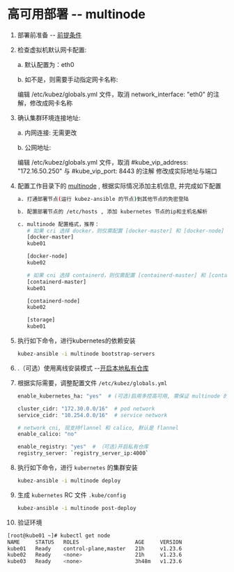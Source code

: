 # 高可用部署 -- multinode

1. 部署前准备 -- [前提条件](prerequisites.md)

2. 检查虚拟机默认网卡配置:

   a. 默认配置为：eth0

   b. 如不是，则需要手动指定网卡名称:

      编辑 /etc/kubez/globals.yml 文件，取消 network_interface: "eth0" 的注解，修改成网卡名称

3. 确认集群环境连接地址:

   a. 内网连接: 无需更改

   b. 公网地址:

      编辑 /etc/kubez/globals.yml 文件，取消 #kube_vip_address: "172.16.50.250" 与 #kube_vip_port: 8443 的注解
      修改成实际地址与端口

4. 配置工作目录下的 [multinode](https://github.com/caoyingjunz/kubez-ansible/blob/master/ansible/inventory/multinode) ,
   根据实际情况添加主机信息, 并完成如下配置

    ``` bash
    a. 打通部署节点(运行 kubez-ansible 的节点)到其他节点的免密登陆

    b. 配置部署节点的 /etc/hosts , 添加 kubernetes 节点的ip和主机名解析

    c. multinode 配置格式，推荐：
       # 如果 cri 选择 docker，则仅需配置 [docker-master] 和 [docker-node]
       [docker-master]
       kube01

       [docker-node]
       kube02

       # 如果 cni 选择 containerd，则仅需配置 [containerd-master] 和 [containerd-node]
       [containerd-master]
       kube01

       [containerd-node]
       kube02

       [storage]
       kube01
    ```

5. 执行如下命令，进行kubernetes的依赖安装

    ``` bash
    kubez-ansible -i multinode bootstrap-servers
    ```

6. .（可选）使用离线安装模式 --[开启本地私有仓库](setup-registry.md)

7. 根据实际需要，调整配置文件 `/etc/kubez/globals.yml`

    ```bash
    enable_kubernetes_ha: "yes"  # (可选)启用多控高可用, 需保证 multinode 的 control 组为奇数

    cluster_cidr: "172.30.0.0/16"  # pod network
    service_cidr: "10.254.0.0/16"  # service network

    # network cni, 现支持flannel 和 calico, 默认是 flannel
    enable_calico: "no"

    enable_registry: "yes"  # （可选)开启私有仓库
    registry_server: `registry_server_ip:4000`
    ```

8. 执行如下命令，进行 `kubernetes` 的集群安装

    ``` bash
    kubez-ansible -i multinode deploy
    ```

9. 生成 `kubernetes` RC 文件 `.kube/config`
   ``` bash
   kubez-ansible -i multinode post-deploy
   ```

10. 验证环境
   ```bash
   [root@kube01 ~]# kubectl get node
   NAME     STATUS   ROLES                  AGE     VERSION
   kube01   Ready    control-plane,master   21h     v1.23.6
   kube02   Ready    <none>                 21h     v1.23.6
   kube03   Ready    <none>                 3h48m   v1.23.6
   ```
